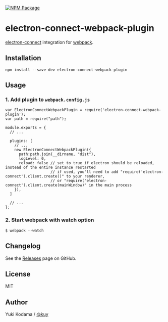 [![NPM Package][npm_img]][npm_site]

# electron-connect-webpack-plugin

[electron-connect](https://github.com/Quramy/electron-connect) integration for [webpack](https://webpack.github.io).

## Installation

```
npm install --save-dev electron-connect-webpack-plugin
```

## Usage

### 1. Add plugin to `webpack.config.js`

```
var ElectronConnectWebpackPlugin = require('electron-connect-webpack-plugin');
var path = require("path");

module.exports = {
  // ...

  plugins: [
    // ...
    new ElectronConnectWebpackPlugin({
      path:path.join(__dirname, "dist"),
      logLevel: 0,
      reload: false // set to true if electron should be reloaded, instead of the entire instance restarted
                    // if used, you'll need to add "require('electron-connect').client.create()" to your renderer,
                    // or "require('electron-connect').client.create(mainWindow)" in the main process
    }),
  ]

  // ...
};
```

### 2. Start webpack with watch option

```
$ webpack --watch
```

## Changelog

See the [Releases](https://github.com/kuy/electron-connect-webpack-plugin/releases) page on GitHub.

## License

MIT

## Author

Yuki Kodama / [@kuy](https://twitter.com/kuy)

[npm_img]: https://img.shields.io/npm/v/electron-connect-webpack-plugin.svg
[npm_site]: https://www.npmjs.org/package/electron-connect-webpack-plugin
